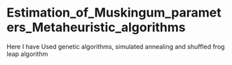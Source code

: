 # Estimation_of_Muskingum_parameters_Metaheuristic_algorithms
Here I have Used genetic algorithms, simulated annealing and shuffled frog leap algorithm

